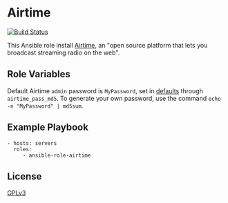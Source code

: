 Airtime
=========

[![Build Status](https://travis-ci.org/mathieumd/ansible-role-airtime.svg?branch=master)](https://travis-ci.org/mathieumd/ansible-role-airtime)

This Ansible role install [Airtime](https://www.sourcefabric.org/en/airtime/),
an "open source platform that lets you broadcast streaming radio on the web".

Role Variables
--------------

Default Airtime `admin` password is `MyPassword`, set in
[defaults](defaults/main.yml) through `airtime_pass_md5`. To generate your own
password, use the command `echo -n "MyPassword" | md5sum`.

Example Playbook
----------------

    - hosts: servers
      roles:
         - ansible-role-airtime

License
-------

[GPLv3](https://www.gnu.org/licenses/gpl.html)

